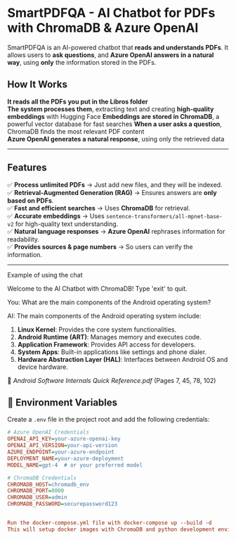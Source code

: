 # SmartPDFQA - AI Chatbot for PDFs with ChromaDB & Azure OpenAI
SmartPDFQA is an AI-powered chatbot that **reads and understands PDFs**. It allows users to **ask questions**, and **Azure OpenAI answers in a natural way**, using **only** the information stored in the PDFs.

## **How It Works**
**It reads all the PDFs you put in the Libros folder**  
**The system processes them**, extracting text and creating **high-quality embeddings** with Hugging Face
**Embeddings are stored in ChromaDB**, a powerful vector database for fast searches 
**When a user asks a question**, ChromaDB finds the most relevant PDF content  
**Azure OpenAI generates a natural response**, using only the retrieved data 

---

## **Features**
✅ **Process unlimited PDFs** → Just add new files, and they will be indexed.  
✅ **Retrieval-Augmented Generation (RAG)** → Ensures answers are **only based on PDFs**.  
✅ **Fast and efficient searches** → Uses **ChromaDB** for retrieval.  
✅ **Accurate embeddings** → Uses `sentence-transformers/all-mpnet-base-v2` for high-quality text understanding.  
✅ **Natural language responses** → **Azure OpenAI** rephrases information for readability.  
✅ **Provides sources & page numbers** → So users can verify the information.  

---

Example of using the chat

Welcome to the AI Chatbot with ChromaDB! Type 'exit' to quit.

You: What are the main components of the Android operating system?

AI: The main components of the Android operating system include:
1. **Linux Kernel**: Provides the core system functionalities.
2. **Android Runtime (ART)**: Manages memory and executes code.
3. **Application Framework**: Provides API access for developers.
4. **System Apps**: Built-in applications like settings and phone dialer.
5. **Hardware Abstraction Layer (HAL)**: Interfaces between Android OS and device hardware.

📄 *Android Software Internals Quick Reference.pdf* (Pages 7, 45, 78, 102)



## 🔹 Environment Variables

Create a `.env` file in the project root and add the following credentials:

```ini
# Azure OpenAI Credentials
OPENAI_API_KEY=your-azure-openai-key
OPENAI_API_VERSION=your-api-version
AZURE_ENDPOINT=your-azure-endpoint
DEPLOYMENT_NAME=your-azure-deployment
MODEL_NAME=gpt-4  # or your preferred model

# ChromaDB Credentials
CHROMADB_HOST=chromadb_env
CHROMADB_PORT=8000
CHROMADB_USER=admin
CHROMADB_PASSWORD=securepassword123


Run the docker-compose.yml file with docker-compose up --build -d
This will setup docker images with ChromaDB and python development environment
